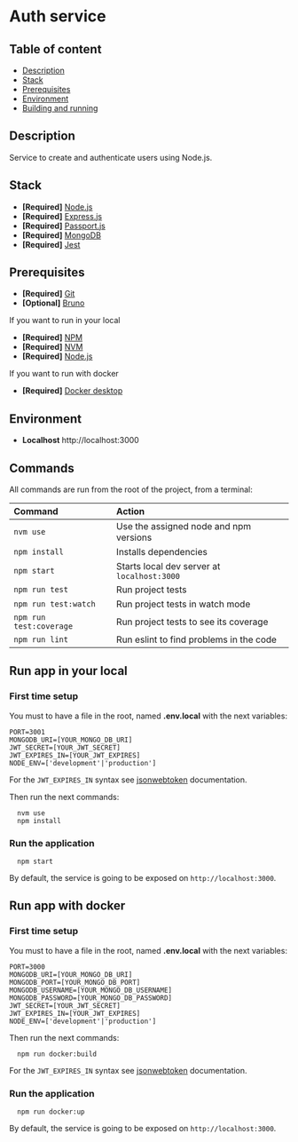 # Auth service

## Table of content

- [Description](#description)
- [Stack](#stack)
- [Prerequisites](#prerequisites)
- [Environment](#environment)
- [Building and running](#building-and-running)

## Description

Service to create and authenticate users using Node.js.

## Stack

- **[Required]** [Node.js](https://nodejs.org/en)
- **[Required]** [Express.js](https://expressjs.com/)
- **[Required]** [Passport.js](https://www.passportjs.org/)
- **[Required]** [MongoDB](https://www.mongodb.com/)
- **[Required]** [Jest](https://jestjs.io/)

## Prerequisites

- **[Required]** [Git](http://git-scm.com/)
- **[Optional]** [Bruno](https://www.usebruno.com/)

If you want to run in your local

- **[Required]** [NPM](https://npmjs.com)
- **[Required]** [NVM](https://github.com/nvm-sh/nvm)
- **[Required]** [Node.js](http://nodejs.org/)

If you want to run with docker

- **[Required]** [Docker desktop](https://www.docker.com/products/docker-desktop/)

## Environment

- **Localhost** http://localhost:3000

## Commands

All commands are run from the root of the project, from a terminal:

| Command                 | Action                                      |
| :---------------------- | :------------------------------------------ |
| `nvm use`               | Use the assigned node and npm versions      |
| `npm install`           | Installs dependencies                       |
| `npm start`             | Starts local dev server at `localhost:3000` |
| `npm run test`          | Run project tests                           |
| `npm run test:watch`    | Run project tests in watch mode             |
| `npm run test:coverage` | Run project tests to see its coverage       |
| `npm run lint`          | Run eslint to find problems in the code     |

## Run app in your local

### First time setup

You must to have a file in the root, named **.env.local** with the next variables:

```
PORT=3001
MONGODB_URI=[YOUR_MONGO_DB_URI]
JWT_SECRET=[YOUR_JWT_SECRET]
JWT_EXPIRES_IN=[YOUR_JWT_EXPIRES]
NODE_ENV=['development'|'production']

```

For the `JWT_EXPIRES_IN` syntax see [jsonwebtoken](https://www.npmjs.com/package/jsonwebtoken) documentation.

Then run the next commands:

```
  nvm use
  npm install
```

### Run the application

```
  npm start
```

By default, the service is going to be exposed on `http://localhost:3000`.

## Run app with docker

### First time setup

You must to have a file in the root, named **.env.local** with the next variables:

```
PORT=3000
MONGODB_URI=[YOUR_MONGO_DB_URI]
MONGODB_PORT=[YOUR_MONGO_DB_PORT]
MONGODB_USERNAME=[YOUR_MONGO_DB_USERNAME]
MONGODB_PASSWORD=[YOUR_MONGO_DB_PASSWORD]
JWT_SECRET=[YOUR_JWT_SECRET]
JWT_EXPIRES_IN=[YOUR_JWT_EXPIRES]
NODE_ENV=['development'|'production']

```

Then run the next commands:

```
  npm run docker:build
```

For the `JWT_EXPIRES_IN` syntax see [jsonwebtoken](https://www.npmjs.com/package/jsonwebtoken) documentation.

### Run the application

```
  npm run docker:up
```

By default, the service is going to be exposed on `http://localhost:3000`.
